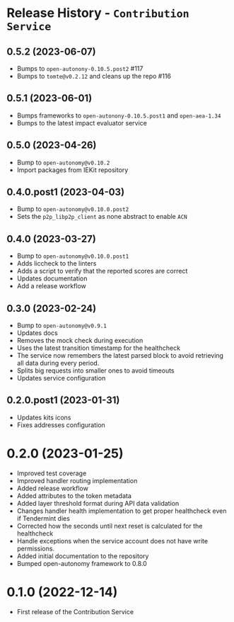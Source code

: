 # Release History - `Contribution Service`

## 0.5.2 (2023-06-07)

- Bumps to `open-autonony-0.10.5.post2` #117
- Bumps to `tomte@v0.2.12` and cleans up the repo #116

## 0.5.1 (2023-06-01)

- Bumps frameworks to `open-autonony-0.10.5.post1` and `open-aea-1.34`
- Bumps to the latest impact evaluator service

## 0.5.0 (2023-04-26)

- Bump to `open-autonomy@v0.10.2`
- Import packages from IEKit repository

## 0.4.0.post1 (2023-04-03)

- Bump to `open-autonomy@v0.10.0.post2`
- Sets the `p2p_libp2p_client` as none abstract to enable `ACN`

## 0.4.0 (2023-03-27)

- Bump to `open-autonomy@v0.10.0.post1`
- Adds liccheck to the linters
- Adds a script to verify that the reported scores are correct
- Updates documentation
- Add a release workflow

## 0.3.0 (2023-02-24)

- Bump to `open-autonomy@v0.9.1`
- Updates docs
- Removes the mock check during execution
- Uses the latest transition timestamp for the healthcheck
- The service now remembers the latest parsed block to avoid retrieving all data during every period.
- Splits big requests into smaller ones to avoid timeouts
- Updates service configuration

## 0.2.0.post1 (2023-01-31)

- Updates kits icons
- Fixes addresses configuration

# 0.2.0 (2023-01-25)

- Improved test coverage
- Improved handler routing implementation
- Added release workflow
- Added attributes to the token metadata
- Added layer threshold format during API data validation
- Changes handler health implementation to get proper healthcheck even if Tendermint dies
- Corrected how the seconds until next reset is calculated for the healthcheck
- Handle exceptions when the service account does not have write permissions.
- Added initial documentation to the repository
- Bumped open-autonomy framework to 0.8.0


# 0.1.0 (2022-12-14)

- First release of the Contribution Service
